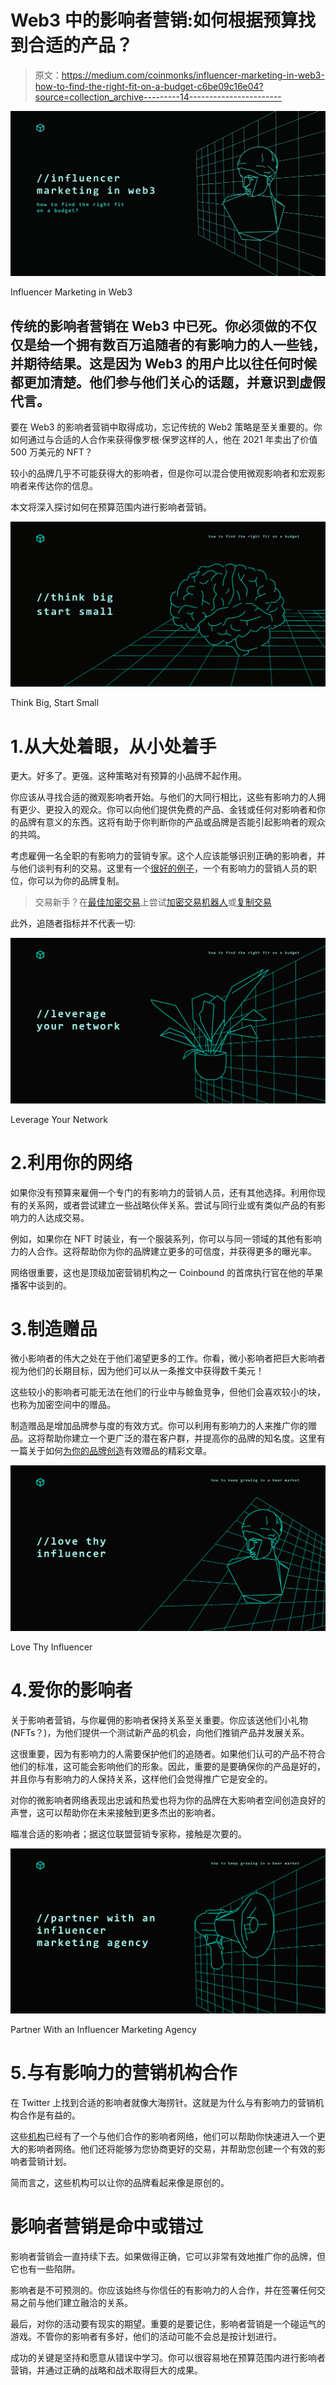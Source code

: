 # Web3 中的影响者营销:如何根据预算找到合适的产品？

> 原文：<https://medium.com/coinmonks/influencer-marketing-in-web3-how-to-find-the-right-fit-on-a-budget-c6be09c16e04?source=collection_archive---------14----------------------->

![](img/d9162eba1c1c677cfa088c2107ceaa8d.png)

Influencer Marketing in Web3

## 传统的影响者营销在 Web3 中已死。你必须做的不仅仅是给一个拥有数百万追随者的有影响力的人一些钱，并期待结果。这是因为 Web3 的用户比以往任何时候都更加清楚。他们参与他们关心的话题，并意识到虚假代言。

要在 Web3 的影响者营销中取得成功，忘记传统的 Web2 策略是至关重要的。你如何通过与合适的人合作来获得像罗根·保罗这样的人，他在 2021 年卖出了价值 500 万美元的 NFT？

较小的品牌几乎不可能获得大的影响者，但是你可以混合使用微观影响者和宏观影响者来传达你的信息。

本文将深入探讨如何在预算范围内进行影响者营销。

![](img/cdd7eb62a77df875658a3579aa93163c.png)

Think Big, Start Small

# 1.从大处着眼，从小处着手

更大。好多了。更强。这种策略对有预算的小品牌不起作用。

你应该从寻找合适的微观影响者开始。与他们的大同行相比，这些有影响力的人拥有更少、更投入的观众。你可以向他们提供免费的产品、金钱或任何对影响者和你的品牌有意义的东西。这将有助于你判断你的产品或品牌是否能引起影响者的观众的共鸣。

考虑雇佣一名全职的有影响力的营销专家。这个人应该能够识别正确的影响者，并与他们谈判有利的交易。这里有一个[很好的例子](https://cryptocurrencyjobs.co/marketing/seedify-influencer-marketing-specialist/)，一个有影响力的营销人员的职位，你可以为你的品牌复制。

> 交易新手？在[最佳加密交易](/coinmonks/crypto-exchange-dd2f9d6f3769)上尝试[加密交易机器人](/coinmonks/crypto-trading-bot-c2ffce8acb2a)或[复制交易](/coinmonks/top-10-crypto-copy-trading-platforms-for-beginners-d0c37c7d698c)

此外，追随者指标并不代表一切:

![](img/0e6c942ba0fe221f4f8b39e602b547ed.png)

Leverage Your Network

# 2.利用你的网络

如果你没有预算来雇佣一个专门的有影响力的营销人员，还有其他选择。利用你现有的关系网，或者尝试建立一些战略伙伴关系。尝试与同行业或有类似产品的有影响力的人达成交易。

例如，如果你在 NFT 时装业，有一个服装系列，你可以与同一领域的其他有影响力的人合作。这将帮助你为你的品牌建立更多的可信度，并获得更多的曝光率。

网络很重要，这也是顶级加密营销机构之一 Coinbound 的首席执行官在他的苹果播客中谈到的。

# 3.制造赠品

微小影响者的伟大之处在于他们渴望更多的工作。你看，微小影响者把巨大影响者视为他们的长期目标，因为他们可以从一条推文中获得数千美元！

这些较小的影响者可能无法在他们的行业中与鲸鱼竞争，但他们会喜欢较小的块，也称为加密空间中的赠品。

制造赠品是增加品牌参与度的有效方式。你可以利用有影响力的人来推广你的赠品。这将帮助你建立一个更广泛的潜在客户群，并提高你的品牌的知名度。这里有一篇关于如何[为你的品牌创造](/@shaggy_ks/how-to-run-a-successful-crypto-giveaway-campaign-on-your-first-day-on-twitter-2350e4461603)有效赠品的精彩文章。

![](img/cf87de15a2e58552713772f0165b133b.png)

Love Thy Influencer

# 4.爱你的影响者

关于影响者营销，与你雇佣的影响者保持关系至关重要。你应该送他们小礼物(NFTs？)，为他们提供一个测试新产品的机会，向他们推销产品并发展关系。

这很重要，因为有影响力的人需要保护他们的追随者。如果他们认可的产品不符合他们的标准，这可能会影响他们的形象。因此，重要的是要确保你的产品是好的，并且你与有影响力的人保持关系，这样他们会觉得推广它是安全的。

对你的微影响者网络表现出忠诚和热爱也将为你的品牌在大影响者空间创造良好的声誉，这可以帮助你在未来接触到更多杰出的影响者。

瞄准合适的影响者；据这位联盟营销专家称，接触是次要的。

![](img/e547865289f2572c910de122eec81bbd.png)

Partner With an Influencer Marketing Agency

# 5.与有影响力的营销机构合作

在 Twitter 上找到合适的影响者就像大海捞针。这就是为什么与有影响力的营销机构合作是有益的。

这些[机构](https://www.singlegrain.com/web3/web3-influencer-agency/)已经有了一个与他们合作的影响者网络，他们可以帮助你快速进入一个更大的影响者网络。他们还将能够为您协商更好的交易，并帮助您创建一个有效的影响者营销计划。

简而言之，这些机构可以让你的品牌看起来像是原创的。

# 影响者营销是命中或错过

影响者营销会一直持续下去。如果做得正确，它可以非常有效地推广你的品牌，但它也有一些陷阱。

影响者是不可预测的。你应该始终与你信任的有影响力的人合作，并在签署任何交易之前与他们建立融洽的关系。

最后，对你的活动要有现实的期望。重要的是要记住，影响者营销是一个碰运气的游戏。不管你的影响者有多好，他们的活动可能不会总是按计划进行。

成功的关键是坚持和愿意从错误中学习。你可以很容易地在预算范围内进行影响者营销，并通过正确的战略和战术取得巨大的成果。
